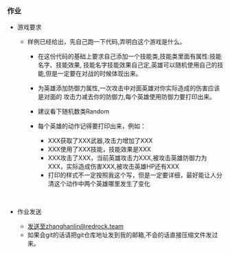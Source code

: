 ### 作业

- 游戏要求

  - 样例已经给出，先自己跑一下代码,弄明白这个游戏是什么。

    - 在这份代码的基础上要求自己添加一个技能类,技能类里面有属性:技能名字、技能效果, 技能名字技能效果自己定,英雄可以随机使用自己的技能,但是一定要在对战的时候体现出来。

    - 为英雄添加防御力属性,一次攻击中对面英雄对你实际造成的伤害应该是对面的 攻击力减去你的防御力,每个英雄使用防御力要打印出来。

    - 建议看下随机数类Random

    - 每个英雄的动作记得要打印出来，例如：
      - XXX获取了XXX武器,攻击力增加了XXX
      - XXX使用了XXX技能，技能效果是XXX
      - XXX攻击了XXX，当前英雄攻击力XXX,被攻击英雄防御力为XXX，实际造成伤害XXX,被攻击英雄HP还有XXX
      - 打印的样式不一定按照我这个写，但是一定要详细，最好能让人分清这个动作中两个英雄哪里发生了变化

  ​

- 作业发送

  - 发送至zhanghanlin@redrock.team
  - 如果会git的话请把git仓库地址发到我的邮箱,不会的话直接压缩文件发过来。

